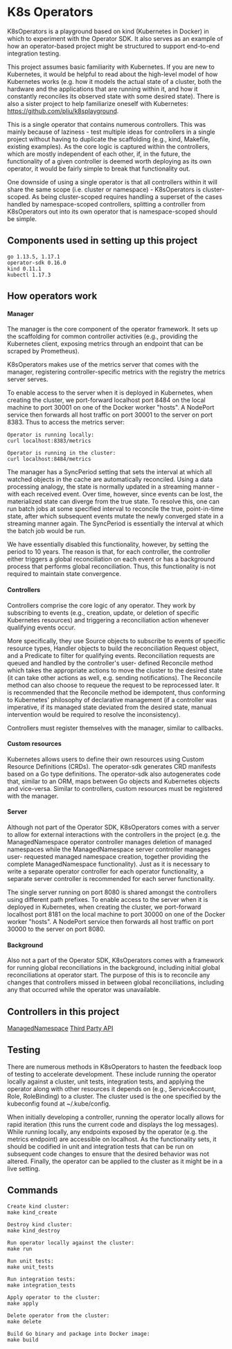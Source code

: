 # K8s Operators
K8sOperators is a playground based on kind (Kubernetes in Docker) in which
to experiment with the Operator SDK. It also serves as an example of how an
operator-based project might be structured to support end-to-end
integration testing.

This project assumes basic familiarity with Kubernetes. If you are new to
Kubernetes, it would be helpful to read about the high-level model of how
Kubernetes works (e.g. how it models the actual state of a cluster, both
the hardware and the applications that are running within it, and how it
constantly reconciles its observed state with some desired state). There
is also a sister project to help familiarize oneself with Kubernetes:
https://github.com/pliu/k8splayground.

This is a single operator that contains numerous controllers. This was
mainly because of laziness - test multiple ideas for controllers in a
single project without having to duplicate the scaffolding (e.g., kind,
Makefile, existing examples). As the core logic is captured within the
controllers, which are mostly independent of each other, if, in the future,
the functionality of a given controller is deemed worth deploying as its
own operator, it would be fairly simple to break that functionality out.

One downside of using a single operator is that all controllers within it
will share the same scope (i.e. cluster or namespace) - K8sOperators is
cluster-scoped. As being cluster-scoped requires handling a superset of the
cases handled by namespace-scoped controllers, splitting a controller from
K8sOperators out into its own operator that is namespace-scoped should be
simple.

## Components used in setting up this project
```
go 1.13.5, 1.17.1
operator-sdk 0.16.0
kind 0.11.1
kubectl 1.17.3
```

## How operators work
#### Manager
The manager is the core component of the operator framework. It sets up the
scaffolding for common controller activities (e.g., providing the
Kubernetes client, exposing metrics through an endpoint that can be scraped
by Prometheus).

K8sOperators makes use of the metrics server that comes with the manager,
registering controller-specific metrics with the registry the metrics
server serves.

To enable access to the server when it is deployed in Kubernetes, when
creating the cluster, we port-forward localhost port 8484 on the local
machine to port 30001 on one of the Docker worker "hosts". A NodePort
service then forwards all host traffic on port 30001 to the server on port
8383\. Thus to access the metrics server:
```
Operator is running locally:
curl localhost:8383/metrics

Operator is running in the cluster:
curl localhost:8484/metrics
```

The manager has a SyncPeriod setting that sets the interval at which all
watched objects in the cache are automatically reconciled. Using a data
processing analogy, the state is normally updated in a streaming manner -
with each received event. Over time, however, since events can be lost, the
materialized state can diverge from the true state. To resolve this, one
can run batch jobs at some specified interval to reconcile the true,
point-in-time state, after which subsequent events mutate the newly
converged state in a streaming manner again. The SyncPeriod is essentially
the interval at which the batch job would be run.

We have essentially disabled this functionality, however, by setting the
period to 10 years. The reason is that, for each controller, the controller
either triggers a global reconciliation on each event or has a background
process that performs global reconciliation. Thus, this functionality is
not required to maintain state convergence.

#### Controllers
Controllers comprise the core logic of any operator. They work by
subscribing to events (e.g., creation, update, or deletion of specific
Kubernetes resources) and triggering a reconciliation action whenever
qualifying events occur.

More specifically, they use Source objects to subscribe to events of
specific resource types, Handler objects to build the reconciliation
Request object, and a Predicate to filter for qualifying events.
Reconciliation requests are queued and handled by the controller's user-
defined Reconcile method which takes the appropriate actions to move the
cluster to the desired state (it can take other actions as well, e.g.
sending notifications). The Reconcile method can also choose to requeue the
request to be reprocessed later. It is recommended that the Reconcile
method be idempotent, thus conforming to Kubernetes' philosophy of
declarative management (if a controller was imperative, if its managed
state deviated from the desired state, manual intervention would be
required to resolve the inconsistency).

Controllers must register themselves with the manager, similar to
callbacks.

#### Custom resources
Kubernetes allows users to define their own resources using Custom Resource
Definitions (CRDs). The operator-sdk generates CRD manifests based on a Go
type definitions. The operator-sdk also autogenerates code that, similar to
an ORM, maps between Go objects and Kubernetes objects and vice-versa.
Similar to controllers, custom resources must be registered with the
manager.

#### Server
Although not part of the Operator SDK, K8sOperators comes with a server to
allow for external interactions with the controllers in the project (e.g.
the ManagedNamespace operator controller manages deletion of managed
namespaces while the ManagedNamespace server controller manages user-
requested managed namespace creation, together providing the complete
ManagedNamespace functionality). Just as it is necessary to write a
separate operator controller for each operator functionality, a separate
server controller is recommended for each server functionality.

The single server running on port 8080 is shared amongst the controllers
using different path prefixes. To enable access to the server when it is
deployed in Kubernetes, when creating the cluster, we port-forward
localhost port 8181 on the local machine to port 30000 on one of the Docker
worker "hosts". A NodePort service then forwards all host traffic on port
30000 to the server on port 8080.

#### Background
Also not a part of the Operator SDK, K8sOperators comes with a framework for
running global reconciliations in the background, including initial global
reconciliations at operator start. The purpose of this is to reconcile any
changes that controllers missed in between global reconciliations, including
any that occurred while the operator was unavailable.

## Controllers in this project
[ManagedNamespace](docs/ManagedNamespace.md)
[Third Party API](docs/ThirdPartyAPI.md)

## Testing
There are numerous methods in K8sOperators to hasten the feedback loop of
testing to accelerate development. These include running the operator
locally against a cluster, unit tests, integration tests, and applying the
operator along with other resources it depends on (e.g., ServiceAccount,
Role, RoleBinding) to a cluster. The cluster used is the one specified by
the kubeconfig found at ~/.kube/config.

When initially developing a controller, running the operator locally allows
for rapid iteration (this runs the current code and displays the log
messages). While running locally, any endpoints exposed by the operator
(e.g. the metrics endpoint) are accessible on localhost. As the
functionality sets, it should be codified in unit and integration tests that
can be run on subsequent code changes to ensure that the desired behavior
was not altered. Finally, the operator can be applied to the cluster as it
might be in a live setting.

## Commands
```
Create kind cluster:
make kind_create

Destroy kind cluster:
make kind_destroy

Run operator locally against the cluster:
make run

Run unit tests:
make unit_tests

Run integration tests:
make integration_tests

Apply operator to the cluster:
make apply

Delete operator from the cluster:
make delete

Build Go binary and package into Docker image:
make build
```
